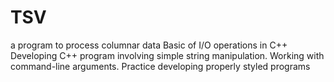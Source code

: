 # TSV
a program to process columnar data
Basic of I/O operations in C++
Developing C++ program involving simple string manipulation.
Working with command-line arguments.
Practice developing properly styled programs
